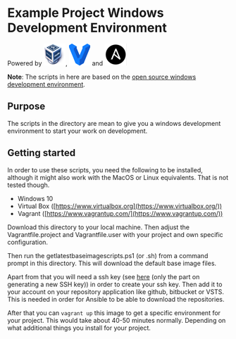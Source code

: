 # Example Project Windows Development Environment

Powered by [![Virtualbox](https://raw.githubusercontent.com/MartijnSips/ubuntu-development-environment/develop/Logos/virtualbox.png "Virtualbox")](http://www.virtualbox.org),
[![Vagrant](https://raw.githubusercontent.com/MartijnSips/ubuntu-development-environment/develop/Logos/vagrant.png "Vagrant" )](http://www.vagrantup.com)
and [![Ansible](https://raw.githubusercontent.com/MartijnSips/ubuntu-development-environment/develop/Logos/ansible.png "Ansible")](http://www.ansible.com)

<b>Note</b>: The scripts in here are based on the [open source windows development environment](https://github.com/martijnsips/windows-development-environment).

## Purpose

The scripts in the directory are mean to give you a windows development environment to start your work on 
development.

## Getting started

In order to use these scripts, you need the following to be installed, although it might also work with the MacOS or 
Linux equivalents. That is not tested though.

- Windows 10
- Virtual Box ([https://www.virtualbox.org](https://www.virtualbox.org/))
- Vagrant ([https://www.vagrantup.com/](https://www.vagrantup.com/))

Download this directory to your local machine. Then adjust the Vagrantfile.project and Vagrantfile.user with your project and own specific configuration.

Then run the getlatestbaseimagescripts.ps1 (or .sh) from a command prompt in this directory. This will download the 
default base image files.

Apart from that you will need a ssh key (see [here](https://help.github.com/articles/generating-a-new-ssh-key-and-adding-it-to-the-ssh-agent/) (only the part on generating a new SSH key)) in order to create your ssh key. Then add it to your account on your repository application like github, bitbucket or VSTS. This is needed in order for Ansible to be able to download the repositories.

After that you can ```vagrant up``` this image to get a specific environment for your project. This would take about 40-50 minutes normally. Depending on what additional things you install for your project.

